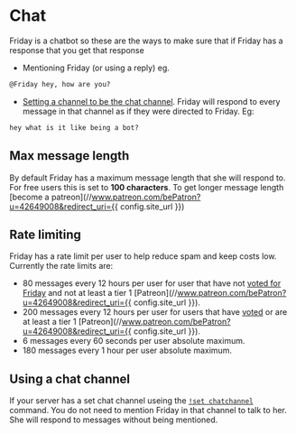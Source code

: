 # Chat

Friday is a chatbot so these are the ways to make sure that if Friday has a response that you get that response

- Mentioning Friday (or using a reply) eg.

```md
@Friday hey, how are you?
```

- [Setting a channel to be the chat channel](/commands/moderation/#chatchannel). Friday will respond to every message in that channel as if they were directed to Friday. Eg:

```md
hey what is it like being a bot?
```

## Max message length

By default Friday has a maximum message length that she will respond to. For free users this is set to **100 characters**. To get longer message length [become a patreon](//www.patreon.com/bePatron?u=42649008&redirect_uri={{ config.site_url }})

## Rate limiting

Friday has a rate limit per user to help reduce spam and keep costs low. Currently the rate limits are:

- 80 messages every 12 hours per user for user that have not [voted for Friday](https://top.gg/bot/476303446547365891/vote) and not at least a tier 1 [Patreon](//www.patreon.com/bePatron?u=42649008&redirect_uri={{ config.site_url }}).
- 200 messages every 12 hours per user for users that have [voted](https://top.gg/bot/476303446547365891/vote) or are at least a tier 1 [Patreon](//www.patreon.com/bePatron?u=42649008&redirect_uri={{ config.site_url }}).
- 6 messages every 60 seconds per user absolute maximum.
- 180 messages every 1 hour per user absolute maximum.

## Using a chat channel

If your server has a set chat channel useing the [`!set chatchannel`](/commands/moderation/#chatchannel) command. You do not need to mention Friday in that channel to talk to her. She will respond to messages without being mentioned.
